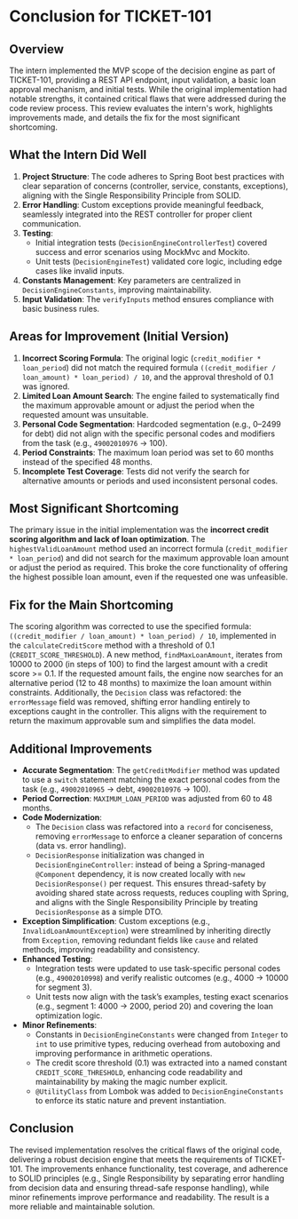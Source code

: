 # Conclusion for TICKET-101

## Overview
The intern implemented the MVP scope of the decision engine as part of TICKET-101, providing a REST API endpoint, input validation, a basic loan approval mechanism, and initial tests. While the original implementation had notable strengths, it contained critical flaws that were addressed during the code review process. This review evaluates the intern's work, highlights improvements made, and details the fix for the most significant shortcoming.

## What the Intern Did Well
1. **Project Structure**: The code adheres to Spring Boot best practices with clear separation of concerns (controller, service, constants, exceptions), aligning with the Single Responsibility Principle from SOLID.
2. **Error Handling**: Custom exceptions provide meaningful feedback, seamlessly integrated into the REST controller for proper client communication.
3. **Testing**:
    - Initial integration tests (`DecisionEngineControllerTest`) covered success and error scenarios using MockMvc and Mockito.
    - Unit tests (`DecisionEngineTest`) validated core logic, including edge cases like invalid inputs.
4. **Constants Management**: Key parameters are centralized in `DecisionEngineConstants`, improving maintainability.
5. **Input Validation**: The `verifyInputs` method ensures compliance with basic business rules.

## Areas for Improvement (Initial Version)
1. **Incorrect Scoring Formula**: The original logic (`credit_modifier * loan_period`) did not match the required formula `((credit_modifier / loan_amount) * loan_period) / 10`, and the approval threshold of 0.1 was ignored.
2. **Limited Loan Amount Search**: The engine failed to systematically find the maximum approvable amount or adjust the period when the requested amount was unsuitable.
3. **Personal Code Segmentation**: Hardcoded segmentation (e.g., 0–2499 for debt) did not align with the specific personal codes and modifiers from the task (e.g., `49002010976` → 100).
4. **Period Constraints**: The maximum loan period was set to 60 months instead of the specified 48 months.
5. **Incomplete Test Coverage**: Tests did not verify the search for alternative amounts or periods and used inconsistent personal codes.

## Most Significant Shortcoming
The primary issue in the initial implementation was the **incorrect credit scoring algorithm and lack of loan optimization**. The `highestValidLoanAmount` method used an incorrect formula (`credit_modifier * loan_period`) and did not search for the maximum approvable loan amount or adjust the period as required. This broke the core functionality of offering the highest possible loan amount, even if the requested one was unfeasible.

## Fix for the Main Shortcoming
The scoring algorithm was corrected to use the specified formula: `((credit_modifier / loan_amount) * loan_period) / 10`, implemented in the `calculateCreditScore` method with a threshold of 0.1 (`CREDIT_SCORE_THRESHOLD`). A new method, `findMaxLoanAmount`, iterates from 10000 to 2000 (in steps of 100) to find the largest amount with a credit score >= 0.1. If the requested amount fails, the engine now searches for an alternative period (12 to 48 months) to maximize the loan amount within constraints. Additionally, the `Decision` class was refactored: the `errorMessage` field was removed, shifting error handling entirely to exceptions caught in the controller. This aligns with the requirement to return the maximum approvable sum and simplifies the data model.

## Additional Improvements
- **Accurate Segmentation**: The `getCreditModifier` method was updated to use a `switch` statement matching the exact personal codes from the task (e.g., `49002010965` → debt, `49002010976` → 100).
- **Period Correction**: `MAXIMUM_LOAN_PERIOD` was adjusted from 60 to 48 months.
- **Code Modernization**:
    - The `Decision` class was refactored into a `record` for conciseness, removing `errorMessage` to enforce a cleaner separation of concerns (data vs. error handling).
    - `DecisionResponse` initialization was changed in `DecisionEngineController`: instead of being a Spring-managed `@Component` dependency, it is now created locally with `new DecisionResponse()` per request. This ensures thread-safety by avoiding shared state across requests, reduces coupling with Spring, and aligns with the Single Responsibility Principle by treating `DecisionResponse` as a simple DTO.
- **Exception Simplification**: Custom exceptions (e.g., `InvalidLoanAmountException`) were streamlined by inheriting directly from `Exception`, removing redundant fields like `cause` and related methods, improving readability and consistency.
- **Enhanced Testing**:
    - Integration tests were updated to use task-specific personal codes (e.g., `49002010998`) and verify realistic outcomes (e.g., 4000 → 10000 for segment 3).
    - Unit tests now align with the task’s examples, testing exact scenarios (e.g., segment 1: 4000 → 2000, period 20) and covering the loan optimization logic.
- **Minor Refinements**:
    - Constants in `DecisionEngineConstants` were changed from `Integer` to `int` to use primitive types, reducing overhead from autoboxing and improving performance in arithmetic operations.
    - The credit score threshold (0.1) was extracted into a named constant `CREDIT_SCORE_THRESHOLD`, enhancing code readability and maintainability by making the magic number explicit.
    - `@UtilityClass` from Lombok was added to `DecisionEngineConstants` to enforce its static nature and prevent instantiation.

## Conclusion
The revised implementation resolves the critical flaws of the original code, delivering a robust decision engine that meets the requirements of TICKET-101. The improvements enhance functionality, test coverage, and adherence to SOLID principles (e.g., Single Responsibility by separating error handling from decision data and ensuring thread-safe response handling), while minor refinements improve performance and readability. The result is a more reliable and maintainable solution.